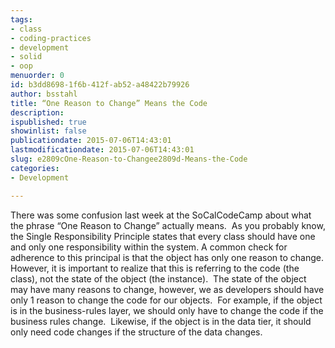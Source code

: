```yaml
---
tags:
- class
- coding-practices
- development
- solid
- oop
menuorder: 0
id: b3dd8698-1f6b-412f-ab52-a48422b79926
author: bsstahl
title: “One Reason to Change” Means the Code
description: 
ispublished: true
showinlist: false
publicationdate: 2015-07-06T14:43:01
lastmodificationdate: 2015-07-06T14:43:01
slug: e2809cOne-Reason-to-Changee2809d-Means-the-Code
categories:
- Development

---
```


There was some confusion last week at the SoCalCodeCamp about what the phrase “One Reason to Change” actually means.  As you probably know, the Single Responsibility Principle states that every class should have one and only one responsibility within the system. A common check for adherence to this principal is that the object has only one reason to change. However, it is important to realize that this is referring to the code (the class), not the state of the object (the instance).  The state of the object may have many reasons to change, however, we as developers should have only 1 reason to change the code for our objects.  For example, if the object is in the business-rules layer, we should only have to change the code if the business rules change.  Likewise, if the object is in the data tier, it should only need code changes if the structure of the data changes.

